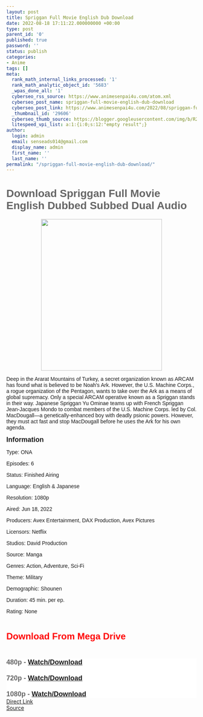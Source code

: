 ```yaml
---
layout: post
title: Spriggan Full Movie English Dub Download
date: 2022-08-18 17:11:22.000000000 +00:00
type: post
parent_id: '0'
published: true
password: ''
status: publish
categories:
- Anime
tags: []
meta:
  rank_math_internal_links_processed: '1'
  rank_math_analytic_object_id: '5683'
  _wpas_done_all: '1'
  cyberseo_rss_source: https://www.animesenpai4u.com/atom.xml
  cyberseo_post_name: spriggan-full-movie-english-dub-download
  cyberseo_post_link: https://www.animesenpai4u.com/2022/08/spriggan-full-movie-english-dub-download.html
  _thumbnail_id: '29606'
  cyberseo_thumb_source: https://blogger.googleusercontent.com/img/b/R29vZ2xl/AVvXsEin8are-rBVCGyGciymWhv00TKLYz-zF_2F89gomeiZ75RQ3P9wUNWcp-kBPbeOAp4BzKHKLSZTxVdm-LOWRVNmd60-e3djo2Nme6KgBEZbBu7GfriZkyk8JqXX3e1xa4834CcYT2Ak0q0MQ8Z9-C_AmhX82Ano4si9SrQRvbzWe_nPbWBBxQ4oAyyJ/w320-h400/seputarotaku-20220818-0001.webp
  litespeed_vpi_list: a:1:{i:0;s:12:"empty result";}
author:
  login: admin
  email: senseads014@gmail.com
  display_name: admin
  first_name: ''
  last_name: ''
permalink: "/spriggan-full-movie-english-dub-download/"
---
```

<h1 style="text-align: left;"><span style="color: #666666; font-family: arial;">Download Spriggan Full Movie English Dubbed Subbed Dual Audio&nbsp;</span></h1>
<div class="separator" style="clear: both; text-align: center;"><a href="https://blogger.googleusercontent.com/img/b/R29vZ2xl/AVvXsEin8are-rBVCGyGciymWhv00TKLYz-zF_2F89gomeiZ75RQ3P9wUNWcp-kBPbeOAp4BzKHKLSZTxVdm-LOWRVNmd60-e3djo2Nme6KgBEZbBu7GfriZkyk8JqXX3e1xa4834CcYT2Ak0q0MQ8Z9-C_AmhX82Ano4si9SrQRvbzWe_nPbWBBxQ4oAyyJ/s1750/seputarotaku-20220818-0001.webp" imageanchor="1" style="margin-left: 1em; margin-right: 1em;"><span style="font-family: arial;"><img border="0" data-original-height="1750" data-original-width="1400" height="400" src="{{ site.baseurl }}/assets/2022/08/seputarotaku-20220818-0001.webp" width="320" /></span></a></div>
<p><span style="font-family: arial;">Deep in the Ararat Mountains of Turkey, a secret organization known as ARCAM has found what is believed to be Noah's Ark. However, the U.S. Machine Corps., a rogue organization of the Pentagon, wants to take over the Ark as a means of global supremacy. Only a special ARCAM operative known as a Spriggan stands in their way. Japanese Spriggan Yu Ominae teams up with French Spriggan Jean-Jacques Mondo to combat members of the U.S. Machine Corps. led by Col. MacDougall—a genetically-enhanced boy with deadly psionic powers. However, they must act fast and stop MacDougall before he uses the Ark for his own agenda.</span>
<p><span style="font-family: arial; font-size: large;"><b>Information</b></span></p>
<p><span style="font-family: arial;">Type: ONA</span></p>
<p><span style="font-family: arial;">Episodes: 6</span></p>
<p><span style="font-family: arial;">Status: Finished Airing</span></p>
<p><span style="font-family: arial;">Language: English &amp; Japanese</span></p>
<p><span style="font-family: arial;">Resolution: 1080p</span></p>
<p><span style="font-family: arial;">Aired: Jun 18, 2022</span></p>
<p><span style="font-family: arial;">Producers: Avex Entertainment, DAX Production, Avex Pictures</span></p>
<p><span style="font-family: arial;">Licensors: Netflix</span></p>
<p><span style="font-family: arial;">Studios: David Production</span></p>
<p><span style="font-family: arial;">Source: Manga</span></p>
<p><span style="font-family: arial;">Genres: Action, Adventure, Sci-Fi</span></p>
<p><span style="font-family: arial;">Theme: Military</span></p>
<p><span style="font-family: arial;">Demographic: Shounen</span></p>
<p><span style="font-family: arial;">Duration: 45 min. per ep.</span></p>
<p><span style="font-family: arial;">Rating: None</span></p>
<p><span style="font-family: arial;"><br /></span></p>
<p><span style="color: red; font-family: arial; font-size: x-large;"><b>Download From Mega Drive&nbsp;</b></span></p>
<p><span style="font-family: arial;"><br /></span></p>
<div style="background: 0px 0px rgb(255, 255, 255); border: 0px; color: #656565; outline: 0px; padding: 0px; vertical-align: baseline;">
<div style="background-attachment: initial; background-clip: initial; background-image: initial; background-origin: initial; background-position: 0px 0px; background-repeat: initial; background-size: initial; border: 0px; outline: 0px; padding: 0px; vertical-align: baseline;"><span style="font-family: arial; font-size: large;"><b>480p - <a href="https://mega.nz/folder/bQwyhJpQ#JNXcG0cqtRFtvk_43JtvxQ" target="_blank" rel="noopener">Watch/Download</a></b></span></div>
<div style="background-attachment: initial; background-clip: initial; background-image: initial; background-origin: initial; background-position: 0px 0px; background-repeat: initial; background-size: initial; border: 0px; outline: 0px; padding: 0px; vertical-align: baseline;"><span style="font-family: arial; font-size: large;"><b><br /></b></span></div>
<div style="background-attachment: initial; background-clip: initial; background-image: initial; background-origin: initial; background-position: 0px 0px; background-repeat: initial; background-size: initial; border: 0px; outline: 0px; padding: 0px; vertical-align: baseline;"><span style="font-family: arial; font-size: large;"><b>720p - <a href="https://mega.nz/folder/bQwyhJpQ#JNXcG0cqtRFtvk_43JtvxQ" target="_blank" rel="noopener">Watch/Download</a></b></span></div>
<div style="background-attachment: initial; background-clip: initial; background-image: initial; background-origin: initial; background-position: 0px 0px; background-repeat: initial; background-size: initial; border: 0px; outline: 0px; padding: 0px; vertical-align: baseline;"><span style="font-family: arial; font-size: large;"><b><br /></b></span></div>
<div style="background-attachment: initial; background-clip: initial; background-image: initial; background-origin: initial; background-position: 0px 0px; background-repeat: initial; background-size: initial; border: 0px; outline: 0px; padding: 0px; vertical-align: baseline;"><span style="font-family: arial; font-size: large;"><b>1080p - <a href="https://mega.nz/folder/bQwyhJpQ#JNXcG0cqtRFtvk_43JtvxQ" target="_blank" rel="noopener">Watch/Download</a></b></span></div>
</div>
<link rel="stylesheet" href="https://cdnjs.cloudflare.com/ajax/libs/font-awesome/4.7.0/css/font-awesome.min.css" />
<div class="divbtn"> <a href="https://handymansurrender.com/fihup8buzv?key=94550f7ce39444073321dde3b8782f97" class="btn"><i class="fa fa-download"></i> Direct Link</a> <br /><a href="https://www.animesenpai4u.com/2022/08/spriggan-full-movie-english-dub-download.html">Source</a> </div>

